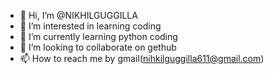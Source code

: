 - 👋 Hi, I’m @NIKHILGUGGILLA
- 👀 I’m interested in learning coding
- 🌱 I’m currently learning python coding
- 💞️ I’m looking to collaborate on gethub
- 📫 How to reach me by gmail(nihkilguggilla611@gmail.com)

<!---
NIKHILGUGGILLA/NIKHILGUGGILLA is a ✨ special ✨ repository because its `README.md` (this file) appears on your GitHub profile.
You can click the Preview link to take a look at your changes.
--->
